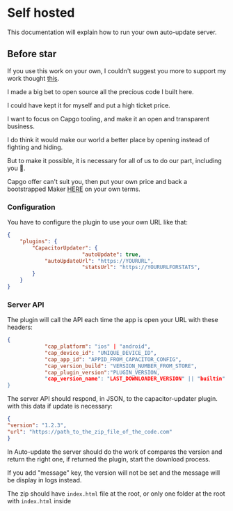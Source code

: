 # Self hosted

This documentation will explain how to run your own auto-update server.

## Before star

If you use this work on your own, I couldn't suggest you more to support my work thought [this](https://github.com/sponsors/riderx).

I made a big bet to open source all the precious code I built here.

I could have kept it for myself and put a high ticket price.

I want to focus on Capgo tooling, and make it an open and transparent business.

I do think it would make our world a better place by opening instead of fighting and hiding.

But to make it possible, it is necessary for all of us to do our part, including you 🥹.

Capgo offer can't suit you, then put your own price and back a bootstrapped Maker [HERE](https://github.com/sponsors/riderx) on your own terms.

### Configuration

You have to configure the plugin to use your own URL like that:

```json
{
	"plugins": {
		"CapacitorUpdater": {
                        "autoUpdate": true,
			"autoUpdateUrl": "https://YOURURL",
                        "statsUrl": "https://YOURURLFORSTATS",
		}
	}
}
```

### Server API

The plugin will call the API each time the app is open your URL with these headers:

```json
{
            "cap_platform": "ios" | "android",
            "cap_device_id": "UNIQUE_DEVICE_ID",
            "cap_app_id": "APPID_FROM_CAPACITOR_CONFIG",
            "cap_version_build": "VERSION_NUMBER_FROM_STORE",
            "cap_plugin_version":"PLUGIN_VERSION,
            "cap_version_name": "LAST_DOWNLOADER_VERSION" || "builtin"
}
```

The server API should respond, in JSON, to the capacitor-updater plugin. with this data if update is necessary:

```json
{
"version": "1.2.3",
"url": "https://path_to_the_zip_file_of_the_code.com"
}
```

In Auto-update the server should do the work of compares the version and return the right one, if returned the plugin, start the download process.

If you add "message" key, the version will not be set and the message will be display in logs instead.

The zip should have `index.html` file at the root, or only one folder at the root with `index.html` inside
